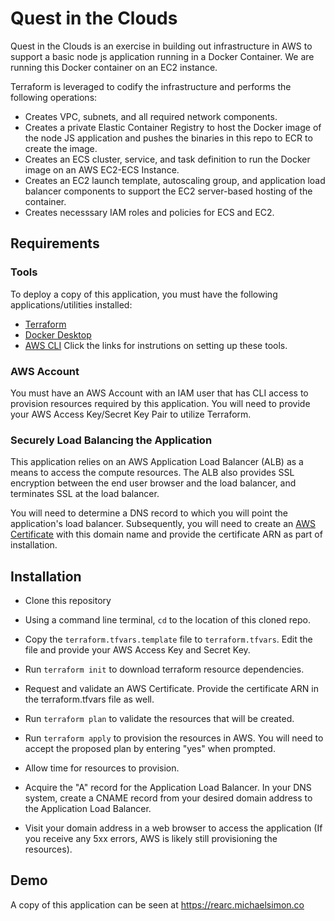 # Quest in the Clouds

Quest in the Clouds is an exercise in building out infrastructure in AWS to support a basic node js application running in a Docker Container. We are running this Docker container on an EC2 instance.

Terraform is leveraged to codify the infrastructure and performs the following operations:
* Creates VPC, subnets, and all required network components.
* Creates a private Elastic Container Registry to host the Docker image of the node JS application and pushes the binaries in this repo to ECR to create the image.
* Creates an ECS cluster, service, and task definition to run the Docker image on an AWS EC2-ECS Instance.
* Creates an EC2 launch template, autoscaling group, and application load balancer components to support the EC2 server-based hosting of the container.
* Creates necesssary IAM roles and policies for ECS and EC2.

## Requirements
### Tools
To deploy a copy of this application, you must have the following applications/utilities installed:
- [Terraform](https://www.terraform.io/downloads)
- [Docker Desktop](https://www.docker.com/get-started/)
- [AWS CLI](https://docs.aws.amazon.com/cli/latest/userguide/getting-started-install.html)
Click the links for instrutions on setting up these tools.

### AWS Account
You must have an AWS Account with an IAM user that has CLI access to provision resources required by this application. You will need to provide your AWS Access Key/Secret Key Pair to utilize Terraform.

### Securely Load Balancing the Application
This application relies on an AWS Application Load Balancer (ALB) as a means to access the compute resources. The ALB also provides SSL encryption between the end user browser and the load balancer, and terminates SSL at the load balancer.

You will need to determine a DNS record to which you will point the application's load balancer. 
Subsequently, you will need to create an [AWS Certificate](https://docs.aws.amazon.com/acm/latest/userguide/gs-acm-request-public.html) with this domain name and provide the certificate ARN as part of installation.

## Installation

- Clone this repository

- Using a command line terminal, `cd` to the location of this cloned repo.
 
- Copy the `terraform.tfvars.template` file  to `terraform.tfvars`. Edit the file and provide your AWS Access Key and Secret Key.

- Run `terraform init` to download terraform resource dependencies.

- Request and validate an AWS Certificate. Provide the certificate ARN in the terraform.tfvars file as well.

- Run `terraform plan` to validate the resources that will be created.

- Run `terraform apply` to provision the resources in AWS. You will need to accept the proposed plan by entering "yes" when prompted.

- Allow time for resources to provision.

- Acquire the "A" record for the Application Load Balancer. In your DNS system, create a CNAME record from your desired domain address to the Application Load Balancer.

- Visit your domain address in a web browser to access the application (If you receive any 5xx errors, AWS is likely still provisioning the resources).

## Demo
A copy of this application can be seen at https://rearc.michaelsimon.co